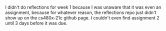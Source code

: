 I didn't do reflections for week 1 because I was unaware that it was even an assignment, because for whatever reason, the reflections repo just didn't show up on the cs480x-21c github page. I couldn't even find assignment 2 until 3 days before it was due.